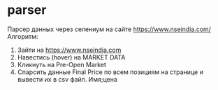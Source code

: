 # parser
Парсер данных через селениум на сайте https://www.nseindia.com/
Алгоритм:
1. Зайти на https://www.nseindia.com 
2. Навестись (hover) на MARKET DATA
3. Кликнуть на Pre-Open Market
4. Спарсить данные Final Price по всем позициям на странице и вывести их в csv файл. Имя;цена
